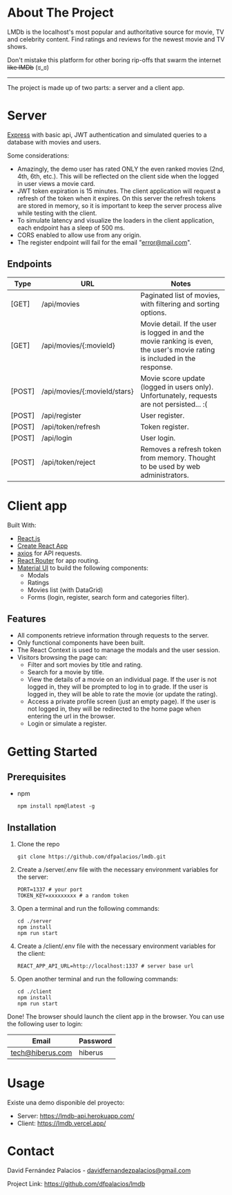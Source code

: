 # About The Project

LMDb is the localhost's most popular and authoritative source for movie, TV and celebrity content. Find ratings and reviews for the newest movie and TV shows.

Don't mistake this platform for other boring rip-offs that swarm the internet ~~like IMDb~~ (ಠ_ಠ)

---

The project is made up of two parts: a server and a client app.

# Server

[Express](https://expressjs.com/) with basic api, JWT authentication and simulated queries to a database with movies and users. 

Some considerations:

* Amazingly, the demo user has rated ONLY the even ranked movies (2nd, 4th, 6th, etc.). This will be reflected on the client side when the logged in user views a movie card.
* JWT token expiration is 15 minutes. The client application will request a refresh of the token when it expires. On this server the refresh tokens are stored in memory, so it is important to keep the server process alive while testing with the client.
* To simulate latency and visualize the loaders in the client application, each endpoint has a sleep of 500 ms.
* CORS enabled to allow use from any origin.
* The register endpoint will fail for the email "error@mail.com".

## Endpoints

| Type | URL | Notes |
|------|-----|-------|
| [GET] | /api/movies | Paginated list of movies, with filtering and sorting options. |
| [GET] | /api/movies/{:movieId} | Movie detail. If the user is logged in and the movie ranking is even, the user's movie rating is included in the response.
|  [POST] | /api/movies/{:movieId/stars} | Movie score update (logged in users only). Unfortunately, requests are not persisted... :(
|  [POST] | /api/register | User register.
|  [POST] | /api/token/refresh | Token register.
| [POST] | /api/login |  User login.
|  [POST] | /api/token/reject | Removes a refresh token from memory. Thought to be used by web administrators.

# Client app

Built With:

- [React.js](https://reactjs.org/)
- [Create React App](https://create-react-app.dev/)
- [axios](https://github.com/axios/axios) for API requests.
- [React Router](https://reactrouter.com/) for app routing.
- [Material UI](https://mui.com/) to build the following components:
  - Modals
  - Ratings
  - Movies list (with DataGrid)
  - Forms (login, register, search form and categories filter).

## Features

- All components retrieve information through requests to the server.
- Only functional components have been built.
- The React Context is used to manage the modals and the user session.
- Visitors browsing the page can:
  - Filter and sort movies by title and rating.
  - Search for a movie by title.
  - View the details of a movie on an individual page. If the user is not logged in, they will be prompted to log in to grade. If the user is logged in, they will be able to rate the movie (or update the rating).
  - Access a private profile screen (just an empty page). If the user is not logged in, they will be redirected to the home page when entering the url in the browser.
  - Login or simulate a register.

# Getting Started

## Prerequisites

- npm

  ```
  npm install npm@latest -g
  ```

## Installation


1. Clone the repo

    ```
    git clone https://github.com/dfpalacios/lmdb.git
    ```

2. Create a /server/.env file with the necessary environment variables for the server:

    ```
    PORT=1337 # your port
    TOKEN_KEY=xxxxxxxxx # a random token
    ```

3. Open a terminal and run the following commands:

    ```
    cd ./server
    npm install
    npm run start
    ```

4. Create a /client/.env file with the necessary environment variables for the client:

    ```
    REACT_APP_API_URL=http://localhost:1337 # server base url
    ```

3. Open another terminal and run the following commands:

    ```
    cd ./client
    npm install
    npm run start
    ```

Done! The browser should launch the client app in the browser. You can use the following user to login:

| Email | Password |
|------| -------- |
| tech@hiberus.com | hiberus |

# Usage

Existe una demo disponible del proyecto:

- Server: https://lmdb-api.herokuapp.com/ 
- Client: https://lmdb.vercel.app/

# Contact

David Fernández Palacios - davidfernandezpalacios@gmail.com

Project Link: https://github.com/dfpalacios/lmdb